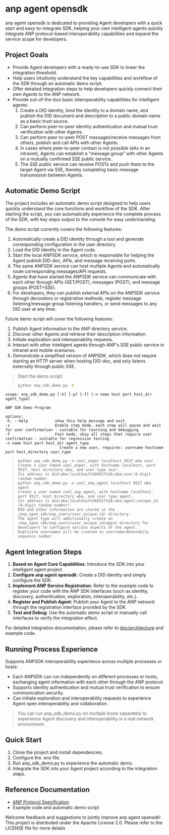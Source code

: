 # anp agent opensdk

anp agent opensdk is dedicated to providing Agent developers with a quick start and easy-to-integrate SDK, helping your own intelligent agents quickly integrate ANP protocol-based interoperability capabilities and expand the service scope for developers.

## Project Goals

- Provide Agent developers with a ready-to-use SDK to lower the integration threshold.
- Help users intuitively understand the key capabilities and workflow of the SDK through an automatic demo script.
- Offer detailed integration steps to help developers quickly connect their own Agents to the ANP network.
- Provide out-of-the-box basic interoperability capabilities for intelligent agents:
    1. Create a DID identity, bind the identity to a domain name, and publish the DID document and description to a public domain name as a basic trust source.
    2. Can perform peer-to-peer identity authentication and mutual trust verification with other Agents.
    3. Can perform peer-to-peer POST messages/receive messages from others, publish and call APIs with other Agents.
    4. In cases where peer-to-peer contact is not possible (eAs in an intranet), Agents can establish a "message group" with other Agents on a mutually confirmed SSE public service.
    5. The SSE public service can receive POSTs and push them to the target Agent via SSE, thereby completing basic message transmission between Agents.

## Automatic Demo Script

The project includes an automatic demo script designed to help users quickly understand the core functions and workflow of the SDK. After starting the script, you can automatically experience the complete process of the SDK, with key steps output to the console for easy understanding.

The demo script currently covers the following features:
1. Automatically create a DID identity through a tool and generate corresponding configuration in the user directory.
2. Load the DID identity in the Agent code.
3. Start the local ANPSDK service, which is responsible for helping the Agent publish DID-doc, APIs, and message receiving ports.
4. The same ANPSDK service can host multiple Agents and automatically route corresponding messages/API requests.
5. Agents that have started the ANPSDK service can communicate with each other through APIs (GET/POST), messages (POST), and message groups (POST+SSE).
6. For developers, they can publish external APIs on the ANPSDK service through decorators or registration methods, register message listening/message group listening handlers, or send messages to any DID user at any time.

Future demo script will cover the following features:
1. Publish Agent information to the ANP directory service.
2. Discover other Agents and retrieve their description information.
3. Initiate exploration and interoperability requests.
4. Interact with other intelligent agents through ANP's SSE public service in intranet and mobile scenarios.
5. Demonstrate a simplified version of ANPSDK, which does not require starting an HTTP server when hosting DID-doc, and only listens externally through public SSE.

> Start the demo script:
>
> ```bash
> python anp_sdk_demo.py -h

    usage: anp_sdk_demo.py [-h] [-p] [-f] [-n name host port host_dir agent_type]

    ANP SDK Demo Program

    options:
    -h, --help            show this help message and exit
    -s                    Enable step mode, each step will pause and wait for user confirmation - suitable for learning and debugging
    -f                    Fast mode, skip all steps that require user confirmation - suitable for regression testing
    -n name host port host_dir agent_type
                            Create a new user, requires: username hostname port host_directory user_type
> ```
> python anp_sdk_demo.py -n cool_anper localhost 9527 wba user
> Create a user named cool_anper, with hostname localhost, port 9527, host directory wba, and user type user.
> Its address is did:wba:localhost%3A9527%3A:wba:user:8-digit random number
> python anp_sdk_demo.py -n cool_anp_agent localhost 9527 wba agent
> Create a user named cool_anp_agent, with hostname localhost, port 9527, host directory wba, and user type agent.
> Its address is did:wba:localhost%3A9527%3A:wba:agent:unique_id (8-digit random number)
> DID and other information are stored in the /anp_open_sdk/anp_users/user_unique_id/ directory.
> The agent type will additionally create an /anp_open_sdk/anp_users/user_unique_id/agent directory for developers to configure various aspects of the agent.
> Duplicate usernames will be created as username+date+daily sequence number.



## Agent Integration Steps

1. **Based on Agent Core Capabilities**: Introduce the SDK into your intelligent agent project.
2. **Configure anp agent opensdk**: Create a DID identity and simply configure the SDK.
3. **Implement ANP Service Registration**: Refer to the example code to register your code with the ANP SDK interfaces (such as identity, discovery, authentication, exploration, interoperability, etc.).
4. **Register and Publish Agent**: Publish your Agent to the ANP network through the registration interface provided by the SDK.
5. **Test and Debug**: Use the automatic demo script or manually call interfaces to verify the integration effect.

For detailed integration documentation, please refer to [doc/architecture](doc/architecture/) and example code.

## Running Process Experience

Supports ANPSDK interoperability experience across multiple processes or hosts:

- Each ANPSDK can run independently on different processes or hosts, exchanging agent information with each other through the ANP protocol.
- Supports identity authentication and mutual trust verification to ensure communication security.
- Can initiate exploration and interoperability requests to experience Agent open interoperability and collaboration.

> You can run anp_sdk_demo.py on multiple hosts separately to experience Agent discovery and interoperability in a real network environment.



## Quick Start

1. Clone the project and install dependencies.
2. Configure the .env file.
3. Run anp_sdk_demo.py to experience the automatic demo.
4. Integrate the SDK into your Agent project according to the integration steps.

## Reference Documentation

- [ANP Protocol Specification](https://github.com/agent-network-protocol/AgentNetworkProtocol)
- Example code and automatic demo script

Welcome feedback and suggestions to jointly improve anp agent opensdk!
This project is distributed under the Apache License 2.0. Please refer to the LICENSE file for more details